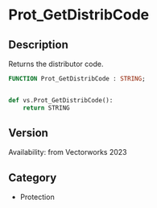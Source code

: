# Prot_GetDistribCode

## Description
Returns the distributor code.

```pascal
FUNCTION Prot_GetDistribCode : STRING;
```

```python

def vs.Prot_GetDistribCode():
    return STRING
```

## Version
Availability: from Vectorworks 2023
## Category
* Protection

